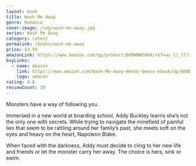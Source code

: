 ```yaml
---
layout: book
title: Wash Me Away
genre: Romance
cover-image: /img/wash-me-away.jpg
series: Wash Me Away
category: latest
permalink: /books/wash-me-away
price: $3.99
amazonLink: https://www.amazon.com/gp/product/B00WNWGH0A/ref=as_li_tl?ie=UTF8&tag=owensmc-20&camp=1789&creative=9325&linkCode=as2&creativeASIN=B00WNWGH0A&linkId=04ff7c85afe1da5891b83575dbb89a27
buyLinks:
  - name: Amazon
    link: https://www.amazon.com/Wash-Me-Away-Wendy-Owens-ebook/dp/B00WNWGH0A/ref=sr_1_1?dchild=1&keywords=wash+me+away&qid=1593293546&s=digital-text&sr=1-1
    logo: amazon
rating: 4.6
reviewCount: 39
---
```

Monsters have a way of following you.

Immersed in a new world at boarding school, Addy Buckley learns she’s not the only one with secrets. While trying to navigate the minefield of painful lies that seem to be rattling around her family’s past, she meets soft on the eyes and heavy on the heart, Napoleon Blake.

When faced with the darkness, Addy must decide to cling to her new life and friends or let the monster carry her away. The choice is hers, sink or swim.
